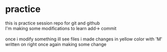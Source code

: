 # practice
this is practice session repo for git and github
<br>
I'm making some modifications to learn add-> commit  
<br>
once i modify something ill see files i made changes in yellow color with 'M' written on right
once again making some change
